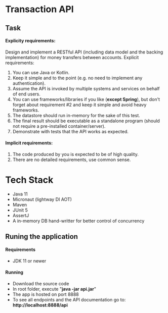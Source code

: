 # Transaction API

## Task

#### Explicity requirements:

Design and implement a RESTful API (including data model and the backing implementation) for
money transfers between accounts.
Explicit requirements:
1. You can use Java or Kotlin.
2. Keep it simple and to the point (e.g. no need to implement any authentication).
3. Assume the API is invoked by multiple systems and services on behalf of end users.
4. You can use frameworks/libraries if you like (**except Spring**), but don't forget about
requirement #2 and keep it simple and avoid heavy frameworks.
5. The datastore should run in-memory for the sake of this test.
6. The final result should be executable as a standalone program (should not require a
pre-installed container/server).
7. Demonstrate with tests that the API works as expected.

#### Implicit requirements:
1. The code produced by you is expected to be of high quality.
2. There are no detailed requirements, use common sense.

# Tech Stack
- Java 11
- Micronaut (lightway DI AOT)
- Maven
- JUnit 5
- AssertJ
- A in-memory DB hand-writter for better control of concurrency

## Runing the application

#### Requirements
- JDK 11 or newer

#### Running
- Download the source code
- In root folder, execute "**java -jar api.jar**"
- The app is hosted on port 8888
- To see all endpoints and the API documentation go to: **http://localhost:8888/api**

